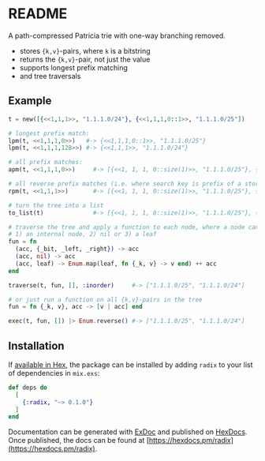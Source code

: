 # README

A path-compressed Patricia trie with one-way branching removed.

- stores `{k,v}`-pairs, where `k` is a bitstring
- returns the `{k,v}`-pair, not just the value
- supports longest prefix matching
- and tree traversals

## Example

```elixir
t = new([{<<1,1,1>>, "1.1.1.0/24"}, {<<1,1,1,0::1>>, "1.1.1.0/25"])

# longest prefix match:
lpm(t, <<1,1,1,0>>)   #-> {<<1,1,1,0::1>>, "1.1.1.0/25"}
lpm(t, <<1,1,1,128>>) #-> {<<1,1,1>>, "1.1.1.0/24"}

# all prefix matches:
apm(t, <<1,1,1,0>>)     #-> [{<<1, 1, 1, 0::size(1)>>, "1.1.1.0/25"}, {<<1, 1, 1>>, "1.1.1.0/24"}]

# all reverse prefix matches (i.e. where search key is prefix of a stored key)
rpm(t, <<1,1,1>>)       #-> [{<<1, 1, 1, 0::size(1)>>, "1.1.1.0/25"}, {<<1, 1, 1>>, "1.1.1.0/24"}]

# turn the tree into a list
to_list(t)              #-> [{<<1, 1, 1, 0::size(1)>>, "1.1.1.0/25"}, {<<1, 1, 1>>, "1.1.1.0/24"}]

# traverse the tree and apply a function to each node, where a node can be:
# 1) an internal node, 2) nil or 3) a leaf
fun = fn
  (acc, {_bit, _left, _right}) -> acc
  (acc, nil) -> acc
  (acc, leaf) -> Enum.map(leaf, fn {_k, v} -> v end) ++ acc
end

traverse(t, fun, [], :inorder)     #-> ["1.1.1.0/25", "1.1.1.0/24"]

# or just run a function on all {k,v}-pairs in the tree
fun = fn {_k, v}, acc -> [v | acc] end

exec(t, fun, []) |> Enum.reverse() #-> ["1.1.1.0/25", "1.1.1.0/24"]
```



## Installation

If [available in Hex](https://hex.pm/docs/publish), the package can be installed
by adding `radix` to your list of dependencies in `mix.exs`:

```elixir
def deps do
  [
    {:radix, "~> 0.1.0"}
  ]
end
```

Documentation can be generated with [ExDoc](https://github.com/elixir-lang/ex_doc)
and published on [HexDocs](https://hexdocs.pm). Once published, the docs can
be found at [https://hexdocs.pm/radix](https://hexdocs.pm/radix).

